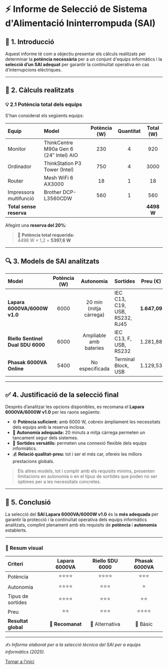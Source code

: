 # ⚡ Informe de Selecció de Sistema d'Alimentació Ininterrompuda (SAI)

## 🧭 1. Introducció
Aquest informe té com a objectiu presentar els càlculs realitzats per determinar la **potència necessària** per a un conjunt d'equips informàtics i la **selecció d’un SAI adequat** per garantir la continuïtat operativa en cas d’interrupcions elèctriques.

---

## 🧮 2. Càlculs realitzats

### 💡 2.1 Potència total dels equips
S'han considerat els següents equips:

| Equip | Model | Potència (W) | Quantitat | Total (W) |
|:------|:------|:-------------:|:----------:|:----------:|
| Monitor | ThinkCentre M90a Gen 6 (24″ Intel) AIO | 230 | 4 | 920 |
| Ordinador | ThinkStation P3 Tower (Intel) | 750 | 4 | 3000 |
| Router | Mesh WiFi 6 AX3000 | 18 | 1 | 18 |
| Impressora multifunció | Brother DCP-L3560CDW | 560 | 1 | 560 |
| **Total sense reserva** | | | | **4498 W** |

Afegint una **reserva del 20%**:

> 🧾 **Potència total requerida:**  
> 4498 W × 1,2 = **5397,6 W**

---

## 🔍 3. Models de SAI analitzats

| Model | Potència (W) | Autonomia | Sortides | Preu (€) | Marca |
|:------|:-------------:|:----------:|:----------|:---------:|:-------:|
| **Lapara 6000VA/6000W v1.0** | 6000 | 20 min (mitja càrrega) | IEC C13, C19, USB, RS232, RJ45 | **1.647,09** | Lapara |
| **Riello Sentinel Dual SDU 6000** | 6000 | Ampliable amb bateries | IEC C13, F, USB, RS232 | 1.281,88 | Riello |
| **Phasak 6000VA Online** | 5400 | No especificada | Terminal Block, USB | 1.129,53 | Phasak |

---

## ✅ 4. Justificació de la selecció final

Després d’analitzar les opcions disponibles, es recomana el **Lapara 6000VA/6000W v1.0** per les raons següents:

- ⚙️ **Potència suficient:** amb 6000 W, cobreix àmpliament les necessitats dels equips amb la reserva inclosa.  
- 🔋 **Autonomia adequada:** 20 minuts a mitja càrrega permeten un tancament segur dels sistemes.  
- 🔌 **Sortides versàtils:** permeten una connexió flexible dels equips informàtics.  
- 💰 **Relació qualitat-preu:** tot i ser el més car, ofereix les millors prestacions globals.

> Els altres models, tot i complir amb els requisits mínims, presenten limitacions en autonomia o en el tipus de sortides que poden no ser òptimes per a les necessitats concretes.

---

## 🏁 5. Conclusió

La selecció del **SAI Lapara 6000VA/6000W v1.0** és la **més adequada** per garantir la protecció i la continuïtat operativa dels equips informàtics analitzats, complint plenament amb els requisits de **potència** i **autonomia** establerts.

---

### 🧷 Resum visual
| Criteri | Lapara 6000VA | Riello SDU 6000 | Phasak 6000VA |
|:--|:--:|:--:|:--:|
| Potència | ⭐⭐⭐⭐ | ⭐⭐⭐⭐ | ⭐⭐⭐ |
| Autonomia | ⭐⭐⭐⭐ | ⭐⭐⭐ | ⭐ |
| Tipus de sortides | ⭐⭐⭐⭐ | ⭐⭐⭐ | ⭐⭐ |
| Preu | ⭐⭐ | ⭐⭐⭐ | ⭐⭐⭐⭐ |
| **Resultat global** | 🥇 **Recomanat** | 🥈 Alternativa | 🥉 Bàsic |

---

✍️ *Informe elaborat per a la selecció tècnica del SAI per a equips informàtics (2025).*

[Tornar a l'inici](../README.md)
